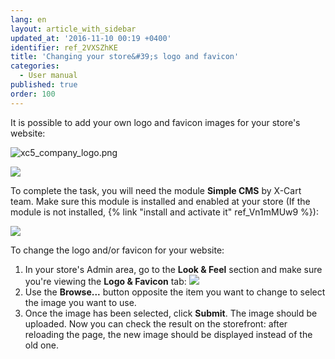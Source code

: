 ```yaml
---
lang: en
layout: article_with_sidebar
updated_at: '2016-11-10 00:19 +0400'
identifier: ref_2VXSZhKE
title: 'Changing your store&#39;s logo and favicon'
categories:
  - User manual
published: true
order: 100
---
```



It is possible to add your own logo and favicon images for your store's website:

![xc5_company_logo.png]({{site.baseurl}}/attachments/ref_2VXSZhKE/xc5_company_logo.png?effects=drop-shadow)

![]({{site.baseurl}}/attachments/6389815/7602610.png?effects=drop-shadow)

To complete the task, you will need the module **Simple CMS** by X-Cart team. Make sure this module is installed and enabled at your store (If the module is not installed, {% link "install and activate it" ref_Vn1mMUw9 %}):

![]({{site.baseurl}}/attachments/6389815/7602608.png?effects=drop-shadow)

To change the logo and/or favicon for your website:

1.  In your store's Admin area, go to the **Look & Feel** section and make sure you're viewing the **Logo & Favicon** tab:
    ![]({{site.baseurl}}/attachments/6389815/8716522.png?effects=drop-shadow)
2.  Use the **Browse...** button opposite the item you want to change to select the image you want to use.
3.  Once the image has been selected, click **Submit**.
    The image should be uploaded. Now you can check the result on the storefront: after reloading the page, the new image should be displayed instead of the old one.
